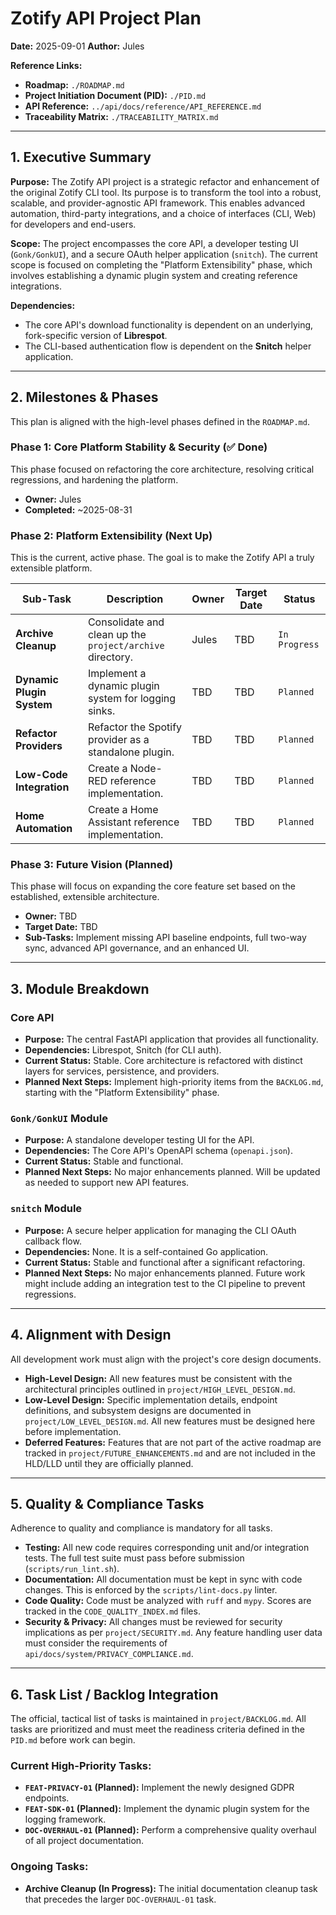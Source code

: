 <!-- ID: DOC-016 -->
# Zotify API Project Plan

**Date:** 2025-09-01
**Author:** Jules

**Reference Links:**
- **Roadmap:** `./ROADMAP.md`
- **Project Initiation Document (PID):** `./PID.md`
- **API Reference:** `../api/docs/reference/API_REFERENCE.md`
- **Traceability Matrix:** `./TRACEABILITY_MATRIX.md`

---

## 1. Executive Summary

**Purpose:**
The Zotify API project is a strategic refactor and enhancement of the original Zotify CLI tool. Its purpose is to transform the tool into a robust, scalable, and provider-agnostic API framework. This enables advanced automation, third-party integrations, and a choice of interfaces (CLI, Web) for developers and end-users.

**Scope:**
The project encompasses the core API, a developer testing UI (`Gonk/GonkUI`), and a secure OAuth helper application (`snitch`). The current scope is focused on completing the "Platform Extensibility" phase, which involves establishing a dynamic plugin system and creating reference integrations.

**Dependencies:**
- The core API's download functionality is dependent on an underlying, fork-specific version of **Librespot**.
- The CLI-based authentication flow is dependent on the **Snitch** helper application.

---

## 2. Milestones & Phases

This plan is aligned with the high-level phases defined in the `ROADMAP.md`.

### Phase 1: Core Platform Stability & Security (✅ Done)
This phase focused on refactoring the core architecture, resolving critical regressions, and hardening the platform.
- **Owner:** Jules
- **Completed:** ~2025-08-31

### Phase 2: Platform Extensibility (Next Up)
This is the current, active phase. The goal is to make the Zotify API a truly extensible platform.

| Sub-Task | Description | Owner | Target Date | Status |
|---|---|---|---|---|
| **Archive Cleanup** | Consolidate and clean up the `project/archive` directory. | Jules | TBD | `In Progress` |
| **Dynamic Plugin System**| Implement a dynamic plugin system for logging sinks. | TBD | TBD | `Planned` |
| **Refactor Providers** | Refactor the Spotify provider as a standalone plugin. | TBD | TBD | `Planned` |
| **Low-Code Integration**| Create a Node-RED reference implementation. | TBD | TBD | `Planned` |
| **Home Automation** | Create a Home Assistant reference implementation. | TBD | TBD | `Planned` |

### Phase 3: Future Vision (Planned)
This phase will focus on expanding the core feature set based on the established, extensible architecture.
- **Owner:** TBD
- **Target Date:** TBD
- **Sub-Tasks:** Implement missing API baseline endpoints, full two-way sync, advanced API governance, and an enhanced UI.

---

## 3. Module Breakdown

### Core API
- **Purpose:** The central FastAPI application that provides all functionality.
- **Dependencies:** Librespot, Snitch (for CLI auth).
- **Current Status:** Stable. Core architecture is refactored with distinct layers for services, persistence, and providers.
- **Planned Next Steps:** Implement high-priority items from the `BACKLOG.md`, starting with the "Platform Extensibility" phase.

### `Gonk/GonkUI` Module
- **Purpose:** A standalone developer testing UI for the API.
- **Dependencies:** The Core API's OpenAPI schema (`openapi.json`).
- **Current Status:** Stable and functional.
- **Planned Next Steps:** No major enhancements planned. Will be updated as needed to support new API features.

### `snitch` Module
- **Purpose:** A secure helper application for managing the CLI OAuth callback flow.
- **Dependencies:** None. It is a self-contained Go application.
- **Current Status:** Stable and functional after a significant refactoring.
- **Planned Next Steps:** No major enhancements planned. Future work might include adding an integration test to the CI pipeline to prevent regressions.

---

## 4. Alignment with Design

All development work must align with the project's core design documents.
- **High-Level Design:** All new features must be consistent with the architectural principles outlined in `project/HIGH_LEVEL_DESIGN.md`.
- **Low-Level Design:** Specific implementation details, endpoint definitions, and subsystem designs are documented in `project/LOW_LEVEL_DESIGN.md`. All new features must be designed here before implementation.
- **Deferred Features:** Features that are not part of the active roadmap are tracked in `project/FUTURE_ENHANCEMENTS.md` and are not included in the HLD/LLD until they are officially planned.

---

## 5. Quality & Compliance Tasks

Adherence to quality and compliance is mandatory for all tasks.
- **Testing:** All new code requires corresponding unit and/or integration tests. The full test suite must pass before submission (`scripts/run_lint.sh`).
- **Documentation:** All documentation must be kept in sync with code changes. This is enforced by the `scripts/lint-docs.py` linter.
- **Code Quality:** Code must be analyzed with `ruff` and `mypy`. Scores are tracked in the `CODE_QUALITY_INDEX.md` files.
- **Security & Privacy:** All changes must be reviewed for security implications as per `project/SECURITY.md`. Any feature handling user data must consider the requirements of `api/docs/system/PRIVACY_COMPLIANCE.md`.

---

## 6. Task List / Backlog Integration

The official, tactical list of tasks is maintained in `project/BACKLOG.md`. All tasks are prioritized and must meet the readiness criteria defined in the `PID.md` before work can begin.

### Current High-Priority Tasks:
- **`FEAT-PRIVACY-01` (Planned):** Implement the newly designed GDPR endpoints.
- **`FEAT-SDK-01` (Planned):** Implement the dynamic plugin system for the logging framework.
- **`DOC-OVERHAUL-01` (Planned):** Perform a comprehensive quality overhaul of all project documentation.

### Ongoing Tasks:
- **Archive Cleanup (In Progress):** The initial documentation cleanup task that precedes the larger `DOC-OVERHAUL-01` task.
